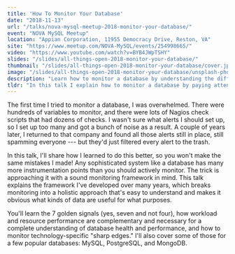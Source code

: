 ```yaml
---
title: 'How To Monitor Your Database'
date: "2018-11-13"
url: "/talks/nova-mysql-meetup-2018-monitor-your-database/"
event: "NOVA MySQL Meetup"
location: "Appian Corporation, 11955 Democracy Drive, Reston, VA"
site: "https://www.meetup.com/NOVA-MySQL/events/254998665/"
video: "https://www.youtube.com/watch?v=BYB4JWpTSHY"
slides: "/slides/all-things-open-2018-monitor-your-database/"
thumbnail: "/slides/all-things-open-2018-monitor-your-database/cover.jpg"
image: "/slides/all-things-open-2018-monitor-your-database/unsplash-photos-99neAF8kqhg.jpg"
description: "Learn how to monitor a database by understanding the difference between workload and resource monitoring---and the golden signals for each"
tldr: "In this talk I explain how to monitor a database by paying attention to the golden signals of workload quality-of-service and resource performance, unifying both the internal and customer-facing definitions of performance to find problems reliably. I categorize the different types of performance problems, and show how to use profiles to solve each of them."
---
```

The first time I tried to monitor a database, I was overwhelmed. There were hundreds of variables to monitor, and there were lots of Nagios check scripts that had dozens of checks. I wasn't sure what alerts I should set up, so I set up too many and got a bunch of noise as a result. A couple of years later, I returned to that company and found all those alerts still in place, still spamming everyone --- but they'd just filtered every alert to the trash.
<!--more-->

In this talk, I'll share how I learned to do this better, so you won't make the same mistakes I made! Any sophisticated system like a database has many more instrumentation points than you should actively monitor. The trick is approaching it with a sound monitoring framework in mind. This talk explains the framework I've developed over many years, which breaks monitoring into a holistic approach that's easy to understand and makes it obvious what kinds of data are useful for what purposes.

You'll learn the 7 golden signals (yes, seven and not four), how workload and resource performance are complementary and necessary for a complete understanding of database health and performance, and how to monitor technology-specific "sharp edges." I'll also cover some of those for a few popular databases: MySQL, PostgreSQL, and MongoDB.
